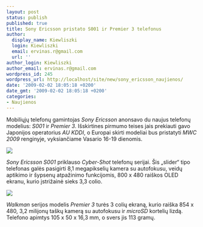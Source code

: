 ```yaml
---
layout: post
status: publish
published: true
title: Sony Ericsson pristato S001 ir Premier 3 telefonus
author:
  display_name: Kiewliszki
  login: Kiewliszki
  email: ervinas.r@gmail.com
  url: ''
author_login: Kiewliszki
author_email: ervinas.r@gmail.com
wordpress_id: 245
wordpress_url: http://localhost/site/new/sony_ericsson_naujienos/
date: '2009-02-02 18:05:18 +0200'
date_gmt: '2009-02-02 18:05:18 +0200'
categories:
- Naujienos
---
```

<p>Mobiliųjų telefonų gamintojas <i>Sony Ericsson</i> anonsavo du naujus telefonų modelius: <i>S001</i> ir <i>Premier 3</i>. Išskirtines pirmumo teises jais prekiauti gavo Japonijos operatorius <i>AU KDDI</i>, o Europai skirti modeliai bus pristatyti <i>MWC 2009</i> renginyje, vyksiančiame Vasario 16-19 dienomis.</p>
<p><img src="http://svarke.technews.lt/foto10" /></p>
<p><i>Sony Ericsson S001</i> priklauso <i>Cyber-Shot</i> telefonų serijai. Šis „slider“ tipo telefonas galės pasigirti 8,1 megapikselių kamera su autofokusu, veidų aptikimo ir šypsenų atpažinimo funkcijomis, 800 x 480 raiškos OLED ekranu, kurio įstrižainė sieks 3,3 colio.</p>
<p><img src="http://svarke.technews.lt/foto11" /></p>
<p><i>Walkman</i> serijos modelis <i>Premier 3</i> turės 3 colių ekraną, kurio raiška 854 x 480, 3,2 milijonų taškų kamerą su autofokusu ir <i>microSD</i> kortelių lizdą. Telefono apimtys 105 x 50 x 16,3 mm, o svers jis 113 gramų.</p>
